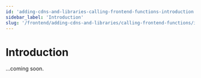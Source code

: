 ```yaml
---
id: 'adding-cdns-and-libraries-calling-frontend-functions-introduction'
sidebar_label: 'Introduction'
slug: '/frontend/adding-cdns-and-libraries/calling-frontend-functions/introduction'
---
```


# Introduction

...coming soon.
